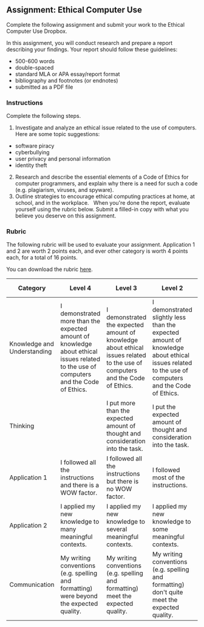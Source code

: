 ## Assignment: Ethical Computer Use

Complete the following assignment and submit your work to the Ethical Computer Use Dropbox.

In this assignment, you will conduct research and prepare a report describing your findings. Your report should follow these guidelines:

* 500-600 words
* double-spaced
* standard MLA or APA essay/report format
* bibliography and footnotes (or endnotes)
* submitted as a PDF file
  
### Instructions
Complete the following steps.

1. Investigate and analyze an ethical issue related to the use of computers. Here are some topic suggestions:
  * software piracy
  * cyberbullying
  * user privacy and personal information
  * identity theft
2. Research and describe the essential elements of a Code of Ethics for computer programmers, and explain why there is a need for such a code (e.g. plagiarism, viruses, and spyware).
3. Outline strategies to encourage ethical computing practices at home, at school, and in the workplace.
 
When you're done the report, evaluate yourself using the rubric below. Submit a filled-in copy with what you believe you deserve on this assignment.

### Rubric

The following rubric will be used to evaluate your assignment. Application 1 and 2 are worth 2 points each, and ever other category is worth 4 points each, for a total of 16 points. 

You can download the rubric [here](https://docs.google.com/document/d/1lTJzgwkDlRt3rexcoGYVcrGEt7aHxur-Y7Pb8QwCrF0/edit?usp=sharing).

| Category | Level 4 | Level 3 | Level 2 | Level 1 | Below Level 1 |
| --- | --- | --- | --- | --- | --- |
| Knowledge and Understanding | I demonstrated more than the expected amount of knowledge about ethical issues related to the use of computers and the Code of Ethics. | I demonstrated the expected amount of knowledge about ethical issues related to the use of computers and the Code of Ethics. | I demonstrated slightly less than the expected amount of knowledge about ethical issues related to the use of computers and the Code of Ethics.  | I demonstrated a little amount of knowledge about ethical issues related to the use of computers and the Code of Ethics.  | I demonstrated no knowledge about ethical issues related to the use of computers and the Code of Ethics. |
| Thinking | | I put more than the expected amount of thought and consideration into the task. | I put the expected amount of thought and consideration into the task. | I put slightly less than the expected amount of thought and consideration into the task. | I put a little amount of thought and consideration into the task. | I put no thought and consideration into the task. |
| Application 1 | I followed all the instructions and there is a WOW factor. | I followed all the instructions but there is no WOW factor. | I followed most of the instructions. | I followed some of the instructions. | I followed none of the instructions. |
| Application 2 | I applied my new knowledge to many meaningful contexts. | I applied my new knowledge to several meaningful contexts. | I applied my new knowledge to some meaningful contexts. | I applied my new knowledge to one meaningful context. | I didn't apply my new knowledge to any meaningful contexts. |
| Communication | My writing conventions (e.g. spelling and formatting) were beyond the expected quality. | My writing conventions (e.g. spelling and formatting) meet the expected quality. | My writing conventions (e.g. spelling and formatting) don't quite meet the expected quality. | My writing conventions (e.g. spelling and formatting) are far below the expected quality. | I don't use any writing conventions (e.g. spelling and formatting). |
